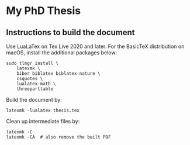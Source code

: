 # My PhD Thesis

## Instructions to build the document
Use LuaLaTex on Tex Live 2020 and later. For the BasicTeX distribution on macOS, install the additional packages below:

    sudo tlmgr install \
        latexmk \
        biber biblatex biblatex-nature \
        csquotes \
        lualatex-math \
        threeparttable

Build the document by:

    latexmk -lualatex thesis.tex

Clean up intermediate files by:

    latexmk -C
    latexmk -CA  # also remove the built PDF
